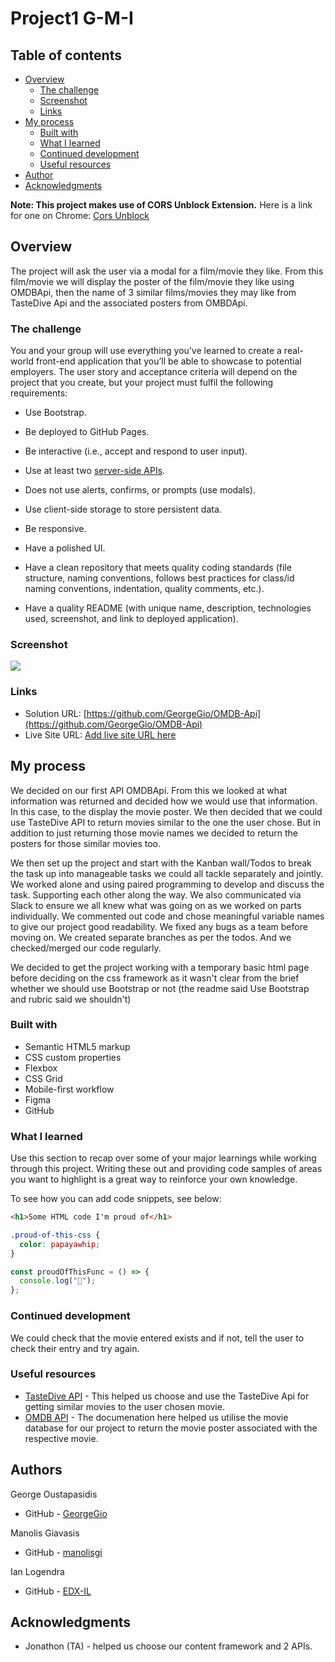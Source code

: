# Project1 G-M-I
## Table of contents

- [Overview](#overview)
  - [The challenge](#the-challenge)
  - [Screenshot](#screenshot)
  - [Links](#links)
- [My process](#my-process)
  - [Built with](#built-with)
  - [What I learned](#what-i-learned)
  - [Continued development](#continued-development)
  - [Useful resources](#useful-resources)
- [Author](#author)
- [Acknowledgments](#acknowledgments)

**Note: This project makes use of CORS Unblock Extension.**
Here is a link for one on Chrome: [Cors Unblock](https://chrome.google.com/webstore/detail/cors-unblock/lfhmikememgdcahcdlaciloancbhjino?hl=en)

## Overview

The project will ask the user via a modal for a film/movie they like. From this film/movie we will display the poster of the film/movie they like using OMDBApi, then the name of 3 similar films/movies they may like from TasteDive Api and the associated posters from OMBDApi.

### The challenge

You and your group will use everything you’ve learned to create a real-world front-end application that you’ll be able to showcase to potential employers. The user story and acceptance criteria will depend on the project that you create, but your project must fulfil the following requirements:

* Use Bootstrap.

* Be deployed to GitHub Pages.

* Be interactive (i.e., accept and respond to user input).

* Use at least two [server-side APIs](https://coding-boot-camp.github.io/full-stack/apis/api-resources).

* Does not use alerts, confirms, or prompts (use modals).

* Use client-side storage to store persistent data.

* Be responsive.

* Have a polished UI.

* Have a clean repository that meets quality coding standards (file structure, naming conventions, follows best practices for class/id naming conventions, indentation, quality comments, etc.).

* Have a quality README (with unique name, description, technologies used, screenshot, and link to deployed application).


### Screenshot

![](./screenshot.jpg)

### Links

- Solution URL: [https://github.com/GeorgeGio/OMDB-Api](https://github.com/GeorgeGio/OMDB-Api)
- Live Site URL: [Add live site URL here](https://your-live-site-url.com)

## My process

We decided on our first API OMDBApi. From this we looked at what information was returned and decided how we would use that information. In this case, to the display the movie poster. We then decided that we could use TasteDive API to return movies similar to the one the user chose. But in addition to just returning those movie names we decided to return the posters for those similar movies too. 

We then set up the project and start with the Kanban wall/Todos to break the task up into manageable tasks we could all tackle separately and jointly. We worked alone and using paired programming to develop and discuss the task. Supporting each other along the way. We also communicated via Slack to ensure we all knew what was going on as we worked on parts individually. We commented out code and chose meaningful variable names to give our project good readability. We fixed any bugs as a team before moving on. We created separate branches as per the todos. And we checked/merged our code regularly. 

We decided to get the project working with a temporary basic html page before deciding on the css framework as it wasn't clear from the brief whether we should use Bootstrap or not (the readme said Use Bootstrap and rubric said we shouldn't)

### Built with

- Semantic HTML5 markup
- CSS custom properties
- Flexbox
- CSS Grid
- Mobile-first workflow
- Figma
- GitHub


### What I learned

Use this section to recap over some of your major learnings while working through this project. Writing these out and providing code samples of areas you want to highlight is a great way to reinforce your own knowledge.

To see how you can add code snippets, see below:

```html
<h1>Some HTML code I'm proud of</h1>
```

```css
.proud-of-this-css {
  color: papayawhip;
}
```

```js
const proudOfThisFunc = () => {
  console.log("🎉");
};
```


### Continued development

We could check that the movie entered exists and if not, tell the user to check their entry and try again.


### Useful resources

- [TasteDive API](https://tastedive.com/read/api) - This helped us choose and use the TasteDive Api for getting similar movies to the user chosen movie.
- [OMDB API](https://www.omdbapi.com/) - The documenation here helped us utilise the movie database for our project to return the movie poster associated with the respective movie.


## Authors

George Oustapasidis
- GitHub - [GeorgeGio](https://github.com/GeorgeGio)


Manolis Giavasis
- GitHub - [manolisgi](https://github.com/manolisgi)

Ian Logendra
- GitHub - [EDX-IL](https://github.com/EDX-IL)


## Acknowledgments

- Jonathon (TA) - helped us choose our content framework and 2 APIs.

